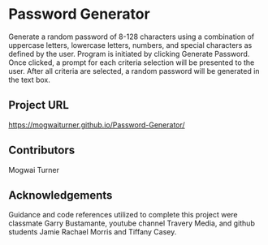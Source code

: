 # Password Generator 

Generate a random password of 8-128 characters using a combination of uppercase letters, lowercase letters, numbers, and special characters as defined by the user. Program is initiated by clicking Generate Password. Once clicked, a prompt for each criteria selection will be presented to the user. After all criteria are selected, a random password will be generated in the text box.

## Project URL

https://mogwaiturner.github.io/Password-Generator/

## Contributors

Mogwai Turner

## Acknowledgements

Guidance and code references utilized to complete this project were classmate Garry Bustamante, youtube channel Travery Media, and github students Jamie Rachael Morris and Tiffany Casey.
